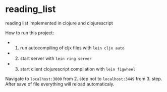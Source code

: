 # reading_list
reading list implemented in clojure and clojurescript

How to run this project:
* 1. run autocompiling of cljx files with `lein cljx auto`
* 2. start server with `lein ring server`
* 3. start client clojurescript compilation with `lein figwheel`

Navigate to `localhost:3000` from 2. step not to `localhost:3449` from 3. step.
After save of file everything will reload automaticaly.

